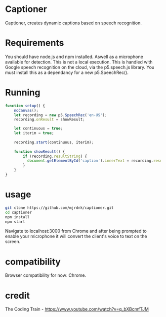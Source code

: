 # Captioner
Captioner, creates dynamic captions based on speech recognition.

# Requirements
You should have node.js and npm installed. Aswell as a microphone available for detection.
This is not a local execution. This is handled with Google speech recognition on the cloud,
via the p5.speech.js library. You must install this as a dependancy for a new p5.SpeechRec().

# Running

```js
function setup() {
    noCanvas();
    let recording = new p5.SpeechRec('en-US');
    recording.onResult = showResult;

    let continuous = true;
    let iterim = true;
  
    recording.start(continuous, iterim);
    
    function showResult() {
        if (recording.resultString) {
          document.getElementById('caption').innerText = recording.resultString;
        }
    }
}
```

# usage
```bash
git clone https://github.com/mjrdnk/captioner.git
cd captioner
npm install
npm start
```

Navigate to localhost:3000 from Chrome and after being prompted to enable your microphone it will convert the client's voice to text on the screen.


# compatibility
Browser compatibility for now: Chrome.

# credit
The Coding Train - https://www.youtube.com/watch?v=q_bXBcmfTJM
